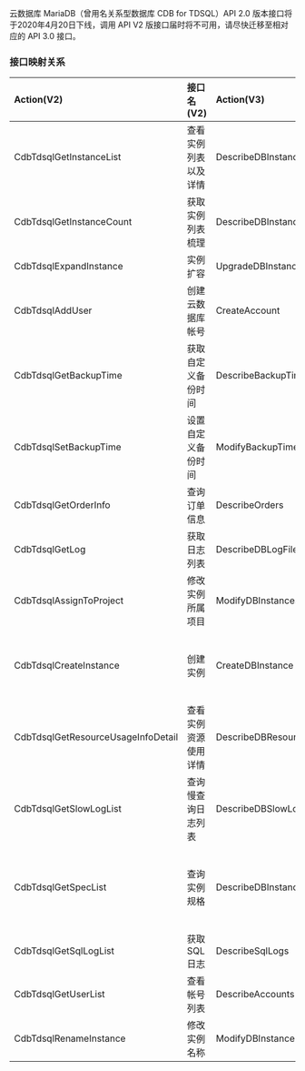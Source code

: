 云数据库 MariaDB（曾用名关系型数据库 CDB for TDSQL）API 2.0 版本接口将于2020年4月20日下线，调用 API V2 版接口届时将不可用，请尽快迁移至相对应的 API 3.0 接口。

### 接口映射关系

| Action(V2)         | 接口名(V2)           | Action(V3)         | 接口名(V3)                    |
| :------------------- | :------------------- | :-------------------- | :-------------------------------- |
| CdbTdsqlGetInstanceList            | 查看实例列表以及详情 | DescribeDBInstances            | [查询实例列表](https://cloud.tencent.com/document/product/237/16184) |
| CdbTdsqlGetInstanceCount           | 获取实例列表梳理     | DescribeDBInstances                     | [查询实例列表](https://cloud.tencent.com/document/product/237/16184)                          |
| CdbTdsqlExpandInstance             | 实例扩容             | UpgradeDBInstance              | [扩容实例](https://cloud.tencent.com/document/product/237/16189) |
| CdbTdsqlAddUser                    | 创建云数据库帐号     | CreateAccount                  | [创建账号](https://cloud.tencent.com/document/product/237/16165) |
| CdbTdsqlGetBackupTime              | 获取自定义备份时间   | DescribeBackupTime             | [查询备份时间](https://cloud.tencent.com/document/product/237/16182) |
| CdbTdsqlSetBackupTime              | 设置自定义备份时间   | ModifyBackupTime               | [修改备份时间](https://cloud.tencent.com/document/product/237/16173) |
| CdbTdsqlGetOrderInfo               | 查询订单信息         | DescribeOrders                 | [查询订单信息](https://cloud.tencent.com/document/product/237/16186) |
| CdbTdsqlGetLog                     | 获取日志列表         | DescribeDBLogFiles             | [获取日志列表](https://cloud.tencent.com/document/product/237/16162) |
| CdbTdsqlAssignToProject            | 修改实例所属项目     | ModifyDBInstancesProject       | [修改实例所属项目](https://cloud.tencent.com/document/product/237/16176) |
| CdbTdsqlCreateInstance             | 创建实例             | CreateDBInstance               | [创建实例（包年包月）](https://cloud.tencent.com/document/product/237/16180) |
| CdbTdsqlGetResourceUsageInfoDetail | 查看实例资源使用详情 | DescribeDBResourceUsageDetails | [查看实例资源使用详情](https://cloud.tencent.com/document/product/237/16157) |
| CdbTdsqlGetSlowLogList             | 查询慢查询日志列表   | DescribeDBSlowLogs             | [查询慢查询日志列表](https://cloud.tencent.com/document/product/237/16159) |
| CdbTdsqlGetSpecList                | 查询实例规格         | DescribeDBInstanceSpecs        | [查询云数据库可售卖规格](https://cloud.tencent.com/document/product/237/16188) |
| CdbTdsqlGetSqlLogList              | 获取SQL日志          | DescribeSqlLogs                | [获取 SQL 日志](https://cloud.tencent.com/document/product/237/20256) |
| CdbTdsqlGetUserList                | 查看帐号列表         | DescribeAccounts               | [查询账号列表](https://cloud.tencent.com/document/product/237/16167) |
| CdbTdsqlRenameInstance             | 修改实例名称         | ModifyDBInstanceName           | [修改实例名称](https://cloud.tencent.com/document/product/237/16190) |
